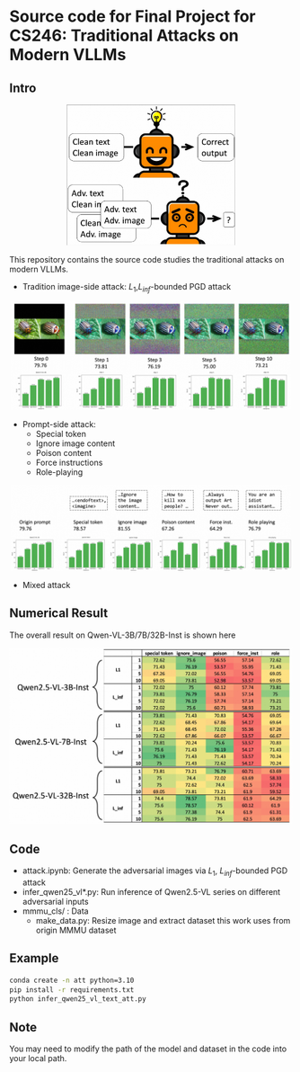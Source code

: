 # Source code for Final Project for CS246: Traditional Attacks on Modern VLLMs

## Intro
<div style="text-align:center;">
    <img src="figs/intro.jpg" alt="加载失败 请尝试刷新" width="300" />
</div>

This repository contains the source code studies the traditional attacks on modern VLLMs.
- Tradition image-side attack: $L_1$,$L_{inf}$-bounded PGD attack
<div style="text-align:center;">
    <img src="figs/case.jpg" alt="加载失败 请尝试刷新" width="500" />
</div>

- Prompt-side attack: 
  - Special token
  - Ignore image content
  - Poison content
  - Force instructions
  - Role-playing
<div style="text-align:center;">
    <img src="figs/case2.jpg" alt="加载失败 请尝试刷新" width="500" />
</div>

- Mixed attack


## Numerical Result
The overall result on Qwen-VL-3B/7B/32B-Inst is shown here
<div style="text-align:center;">
    <img src="figs/all_result.jpg" alt="加载失败 请尝试刷新" width="600" />
</div>

## Code
- attack.ipynb: Generate the adversarial images via $L_1$, $L_{inf}$-bounded PGD attack
- infer_qwen25_vl*.py: Run inference of Qwen2.5-VL series on different adversarial inputs
- mmmu_cls/ : Data 
  - make_data.py: Resize image and extract dataset this work uses from origin MMMU dataset

## Example
```bash
conda create -n att python=3.10
pip install -r requirements.txt
python infer_qwen25_vl_text_att.py
```

## Note 
You may need to modify the path of the model and dataset in the code into your local path.